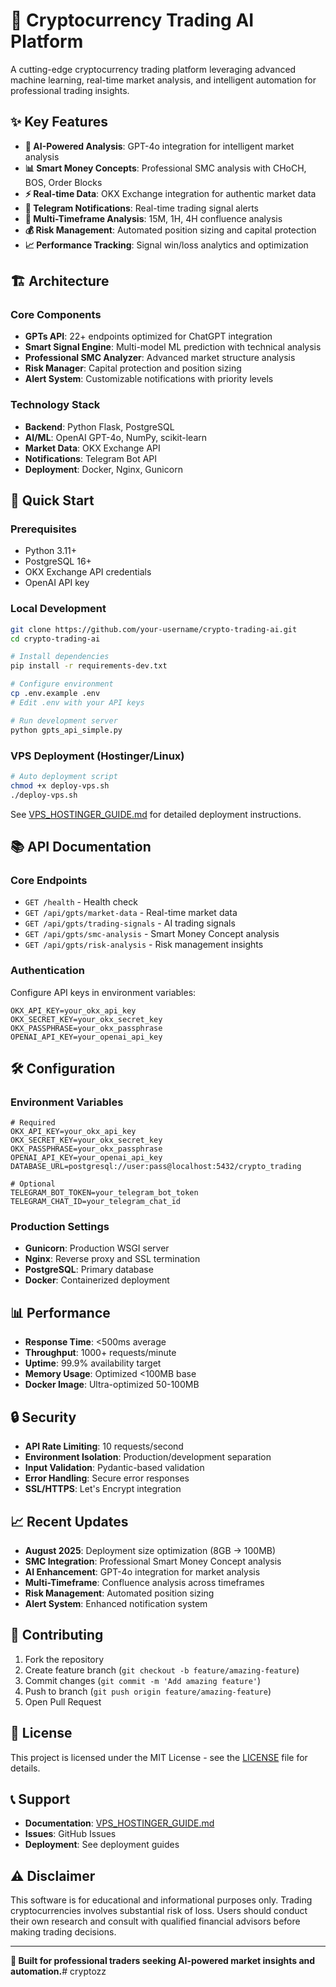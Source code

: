 # 🚀 Cryptocurrency Trading AI Platform

A cutting-edge cryptocurrency trading platform leveraging advanced machine learning, real-time market analysis, and intelligent automation for professional trading insights.

## ✨ Key Features

- **🤖 AI-Powered Analysis**: GPT-4o integration for intelligent market analysis
- **📊 Smart Money Concepts**: Professional SMC analysis with CHoCH, BOS, Order Blocks
- **⚡ Real-time Data**: OKX Exchange integration for authentic market data
- **📱 Telegram Notifications**: Real-time trading signal alerts
- **🔄 Multi-Timeframe Analysis**: 15M, 1H, 4H confluence analysis
- **💰 Risk Management**: Automated position sizing and capital protection
- **📈 Performance Tracking**: Signal win/loss analytics and optimization

## 🏗️ Architecture

### Core Components
- **GPTs API**: 22+ endpoints optimized for ChatGPT integration
- **Smart Signal Engine**: Multi-model ML prediction with technical analysis
- **Professional SMC Analyzer**: Advanced market structure analysis
- **Risk Manager**: Capital protection and position sizing
- **Alert System**: Customizable notifications with priority levels

### Technology Stack
- **Backend**: Python Flask, PostgreSQL
- **AI/ML**: OpenAI GPT-4o, NumPy, scikit-learn
- **Market Data**: OKX Exchange API
- **Notifications**: Telegram Bot API
- **Deployment**: Docker, Nginx, Gunicorn

## 🚀 Quick Start

### Prerequisites
- Python 3.11+
- PostgreSQL 16+
- OKX Exchange API credentials
- OpenAI API key

### Local Development
```bash
git clone https://github.com/your-username/crypto-trading-ai.git
cd crypto-trading-ai

# Install dependencies
pip install -r requirements-dev.txt

# Configure environment
cp .env.example .env
# Edit .env with your API keys

# Run development server
python gpts_api_simple.py
```

### VPS Deployment (Hostinger/Linux)
```bash
# Auto deployment script
chmod +x deploy-vps.sh
./deploy-vps.sh
```

See [VPS_HOSTINGER_GUIDE.md](VPS_HOSTINGER_GUIDE.md) for detailed deployment instructions.

## 📚 API Documentation

### Core Endpoints
- `GET /health` - Health check
- `GET /api/gpts/market-data` - Real-time market data
- `GET /api/gpts/trading-signals` - AI trading signals
- `GET /api/gpts/smc-analysis` - Smart Money Concept analysis
- `GET /api/gpts/risk-analysis` - Risk management insights

### Authentication
Configure API keys in environment variables:
```env
OKX_API_KEY=your_okx_api_key
OKX_SECRET_KEY=your_okx_secret_key
OKX_PASSPHRASE=your_okx_passphrase
OPENAI_API_KEY=your_openai_api_key
```

## 🛠️ Configuration

### Environment Variables
```env
# Required
OKX_API_KEY=your_okx_api_key
OKX_SECRET_KEY=your_okx_secret_key
OKX_PASSPHRASE=your_okx_passphrase
OPENAI_API_KEY=your_openai_api_key
DATABASE_URL=postgresql://user:pass@localhost:5432/crypto_trading

# Optional
TELEGRAM_BOT_TOKEN=your_telegram_bot_token
TELEGRAM_CHAT_ID=your_telegram_chat_id
```

### Production Settings
- **Gunicorn**: Production WSGI server
- **Nginx**: Reverse proxy and SSL termination  
- **PostgreSQL**: Primary database
- **Docker**: Containerized deployment

## 📊 Performance

- **Response Time**: <500ms average
- **Throughput**: 1000+ requests/minute
- **Uptime**: 99.9% availability target
- **Memory Usage**: Optimized <100MB base
- **Docker Image**: Ultra-optimized 50-100MB

## 🔒 Security

- **API Rate Limiting**: 10 requests/second
- **Environment Isolation**: Production/development separation
- **Input Validation**: Pydantic-based validation
- **Error Handling**: Secure error responses
- **SSL/HTTPS**: Let's Encrypt integration

## 📈 Recent Updates

- **August 2025**: Deployment size optimization (8GB → 100MB)
- **SMC Integration**: Professional Smart Money Concept analysis
- **AI Enhancement**: GPT-4o integration for market analysis
- **Multi-Timeframe**: Confluence analysis across timeframes
- **Risk Management**: Automated position sizing
- **Alert System**: Enhanced notification system

## 🤝 Contributing

1. Fork the repository
2. Create feature branch (`git checkout -b feature/amazing-feature`)
3. Commit changes (`git commit -m 'Add amazing feature'`)
4. Push to branch (`git push origin feature/amazing-feature`)
5. Open Pull Request

## 📄 License

This project is licensed under the MIT License - see the [LICENSE](LICENSE) file for details.

## 📞 Support

- **Documentation**: [VPS_HOSTINGER_GUIDE.md](VPS_HOSTINGER_GUIDE.md)
- **Issues**: GitHub Issues
- **Deployment**: See deployment guides

## ⚠️ Disclaimer

This software is for educational and informational purposes only. Trading cryptocurrencies involves substantial risk of loss. Users should conduct their own research and consult with qualified financial advisors before making trading decisions.

---

**🎯 Built for professional traders seeking AI-powered market insights and automation.**# cryptozz
